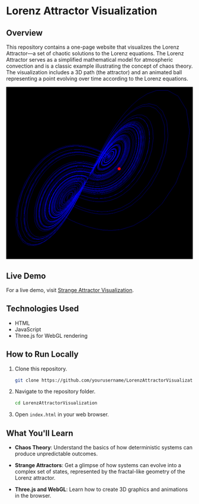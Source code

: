 # Lorenz Attractor Visualization

## Overview

This repository contains a one-page website that visualizes the Lorenz Attractor—a set of chaotic solutions to the Lorenz equations. The Lorenz Attractor serves as a simplified mathematical model for atmospheric convection and is a classic example illustrating the concept of chaos theory. The visualization includes a 3D path (the attractor) and an animated ball representing a point evolving over time according to the Lorenz equations.

![Lorenz Attractor Screenshot](screenshot.png)

## Live Demo

For a live demo, visit [Strange Attractor Visualization](https://newsplanetai.com/strange/).

## Technologies Used

- HTML
- JavaScript
- Three.js for WebGL rendering

## How to Run Locally

1. Clone this repository.
    ```bash
    git clone https://github.com/yourusername/LorenzAttractorVisualization.git
    ```

2. Navigate to the repository folder.
    ```bash
    cd LorenzAttractorVisualization
    ```

3. Open `index.html` in your web browser.

## What You'll Learn

- **Chaos Theory**: Understand the basics of how deterministic systems can produce unpredictable outcomes.
  
- **Strange Attractors**: Get a glimpse of how systems can evolve into a complex set of states, represented by the fractal-like geometry of the Lorenz attractor.

- **Three.js and WebGL**: Learn how to create 3D graphics and animations in the browser.
